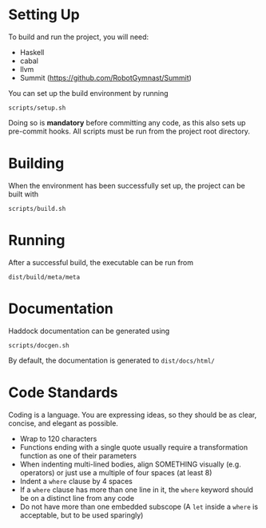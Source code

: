 # Setting Up

To build and run the project, you will need:

 * Haskell
 * cabal
 * llvm
 * Summit (https://github.com/RobotGymnast/Summit)

You can set up the build environment by running

    scripts/setup.sh

Doing so is **mandatory** before committing any code, as this also sets up pre-commit hooks.
All scripts must be run from the project root directory.

# Building

When the environment has been successfully set up, the project can be built with

    scripts/build.sh

# Running

After a successful build, the executable can be run from

    dist/build/meta/meta

# Documentation

Haddock documentation can be generated using

    scripts/docgen.sh

By default, the documentation is generated to `dist/docs/html/`

# Code Standards

Coding is a language. You are expressing ideas, so they should be as clear, concise, and elegant as possible.

 * Wrap to 120 characters
 * Functions ending with a single quote usually require a transformation function as one of their parameters
 * When indenting multi-lined bodies, align SOMETHING visually (e.g. operators)
   or just use a multiple of four spaces (at least 8)
 * Indent a `where` clause by 4 spaces
 * If a `where` clause has more than one line in it, the `where` keyword should be on a distinct line from any code
 * Do not have more than one embedded subscope (A `let` inside a `where` is acceptable, but to be used sparingly)
